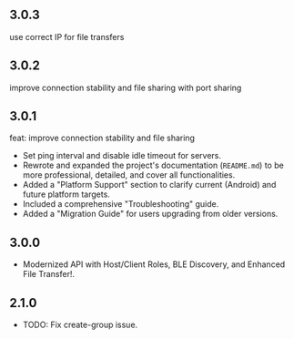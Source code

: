 ## 3.0.3

use correct IP for file transfers

## 3.0.2

improve connection stability and file sharing with port sharing

## 3.0.1

feat: improve connection stability and file sharing

- Set ping interval and disable idle timeout for servers.
- Rewrote and expanded the project's documentation (`README.md`) to be more professional, detailed, and cover all functionalities.
- Added a "Platform Support" section to clarify current (Android) and future platform targets.
- Included a comprehensive "Troubleshooting" guide.
- Added a "Migration Guide" for users upgrading from older versions.

## 3.0.0

- Modernized API with Host/Client Roles, BLE Discovery, and Enhanced File Transfer!.

## 2.1.0

- TODO: Fix create-group issue.
